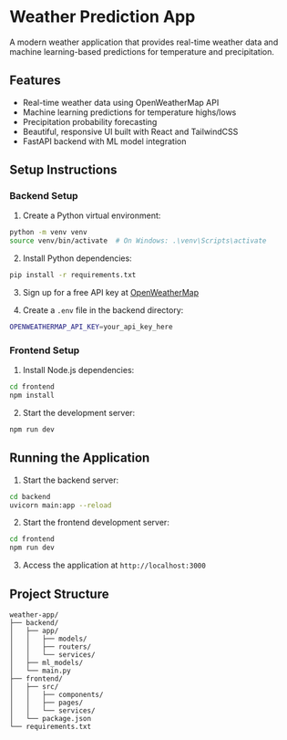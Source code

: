 # Weather Prediction App

A modern weather application that provides real-time weather data and machine learning-based predictions for temperature and precipitation.

## Features

- Real-time weather data using OpenWeatherMap API
- Machine learning predictions for temperature highs/lows
- Precipitation probability forecasting
- Beautiful, responsive UI built with React and TailwindCSS
- FastAPI backend with ML model integration

## Setup Instructions

### Backend Setup

1. Create a Python virtual environment:
```bash
python -m venv venv
source venv/bin/activate  # On Windows: .\venv\Scripts\activate
```

2. Install Python dependencies:
```bash
pip install -r requirements.txt
```

3. Sign up for a free API key at [OpenWeatherMap](https://openweathermap.org/api)

4. Create a `.env` file in the backend directory:
```bash
OPENWEATHERMAP_API_KEY=your_api_key_here
```

### Frontend Setup

1. Install Node.js dependencies:
```bash
cd frontend
npm install
```

2. Start the development server:
```bash
npm run dev
```

## Running the Application

1. Start the backend server:
```bash
cd backend
uvicorn main:app --reload
```

2. Start the frontend development server:
```bash
cd frontend
npm run dev
```

3. Access the application at `http://localhost:3000`

## Project Structure

```
weather-app/
├── backend/
│   ├── app/
│   │   ├── models/
│   │   ├── routers/
│   │   └── services/
│   ├── ml_models/
│   └── main.py
├── frontend/
│   ├── src/
│   │   ├── components/
│   │   ├── pages/
│   │   └── services/
│   └── package.json
└── requirements.txt
``` 